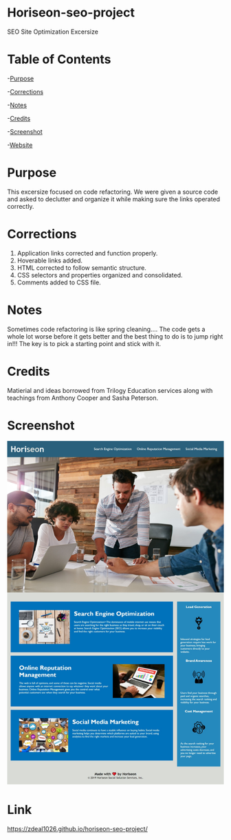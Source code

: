 # Horiseon-seo-project
SEO Site Optimization Excersize

# Table of Contents
-[Purpose](#Purpose)

-[Corrections](#Corrections)

-[Notes](#Notes)

-[Credits](#Credits)

-[Screenshot](#Screenshot)

-[Website](#Link)



# Purpose
This excersize focused on code refactoring. We were given a source code and asked to declutter and organize it while making sure the links operated correctly. 

# Corrections
1. Application links corrected and function properly.
2. Hoverable links added.
3. HTML corrected to follow semantic structure.
4. CSS selectors and properties organized and consolidated.
5. Comments added to CSS file.


# Notes
Sometimes code refactoring is like spring cleaning.... The code gets a whole lot worse before it gets better and the best thing to do is to jump right in!!! The key is to pick a starting point and stick with it. 

# Credits
Matierial and ideas borrowed from Trilogy Education services along with teachings from Anthony Cooper and Sasha Peterson.


# Screenshot        

<img src="./assets/images/Horiseon Home.png"/>


# Link
https://zdeal1026.github.io/horiseon-seo-project/

